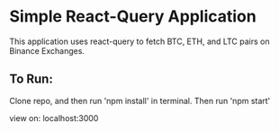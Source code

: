 # Simple React-Query Application
This application uses react-query to fetch BTC, ETH, and LTC pairs on Binance Exchanges.

## To Run:
 Clone repo, and then run 'npm install' in terminal.
 Then run 'npm start'
 
 view on: localhost:3000
